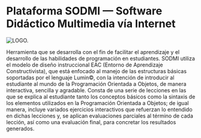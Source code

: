 # Plataforma SODMI — Software Didáctico Multimedia vía Internet 
![LOGO.](https://github.com/ivansnek/SODMI/blob/master/doc/logo.png?raw=true)

Herramienta que se desarrolla con el fin de facilitar el aprendizaje y el desarrollo de las habilidades de programación en estudiantes.
SODMI utiliza el modelo de diseño instruccional EAC (Entorno de Aprendizaje Constructivista), que está enfocado al manejo de las estructuras básicas
soportadas por el lenguaje Lumin©, con la intención de introducir al estudiante al mundo de la Programación Orientada a Objetos, de manera interactiva, sencilla y agradable. 
Consta de una serie de lecciones en las que se explica al estudiante tanto los conceptos básicos como la sintaxis de los elementos utilizados en la Programación Orientada a Objetos; 
de igual manera, incluye variados ejercicios interactivos que refuerzan lo entendido en dichas lecciones y, se aplican evaluaciones parciales al término de cada lección, así como una evaluación final,
para concretar los resultados generados.